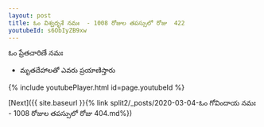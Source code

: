 ```yaml
---
layout: post
title: ఓం విశ్వదృశే నమః  - 1008 రోజుల తపస్సులో రోజు  422
youtubeId: s6ObIyZB9xw
---
```

 
 
 ఓం ప్రేతచారిణే నమః  
 
 -  మృతదేహాలతో ఎవరు ప్రయాణిస్తారు 
 
  
 
  
 
 
 
 
 
 


{% include youtubePlayer.html id=page.youtubeId %}
 
[Next]({{ site.baseurl }}{% link  split2/_posts/2020-03-04-ఓం గోవిందాయ నమః  - 1008 రోజుల తపస్సులో రోజు  404.md%})
 
